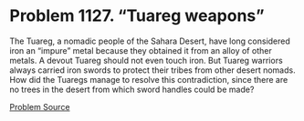 # Problem 1127. “Tuareg weapons”

The Tuareg, a nomadic people of the Sahara Desert, have long considered iron an “impure” metal because they obtained it from an alloy of other metals. A devout Tuareg should not even touch iron. But Tuareg warriors always carried iron swords to protect their tribes from other desert nomads. How did the Tuaregs manage to resolve this contradiction, since there are no trees in the desert from which sword handles could be made?

[Problem Source](https://www.trizland.ru/tasks/5578/)
